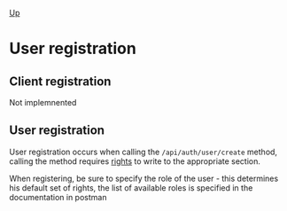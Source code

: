 [Up](../README.md)

# User registration

## Client registration

Not implemnented

## User registration

User registration occurs when calling the `/api/auth/user/create` method, calling the method
requires [rights](Authorization.md#requests-requiring-authorization) to write
to the appropriate section.

When registering, be sure to specify the role of the user - this determines his default set of rights,
the list of available roles is specified in the documentation in postman
